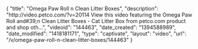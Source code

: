 {
    "title": "Omega Paw Roll n Clean Litter Boxes",
    "description": "http:\/\/video.petco.com\/?v=20114 View this video featuring the Omega Paw Roll and#39;n Clean Litter Boxes - Cat Litter Box from petco.com product and shop oth...",
    "videoid": "144463",
    "date_created": "1394588989",
    "date_modified": "1418181171",
    "type": "captivate",
    "layout": "video",
    "url": "\/v\/omega-paw-roll-n-clean-litter-boxes\/144463"
}